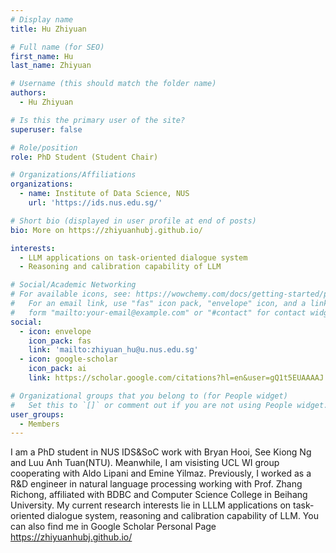 ```yaml
---
# Display name
title: Hu Zhiyuan

# Full name (for SEO)
first_name: Hu
last_name: Zhiyuan

# Username (this should match the folder name)
authors:
  - Hu Zhiyuan

# Is this the primary user of the site?
superuser: false

# Role/position
role: PhD Student (Student Chair)

# Organizations/Affiliations
organizations:
  - name: Institute of Data Science, NUS
    url: 'https://ids.nus.edu.sg/'

# Short bio (displayed in user profile at end of posts)
bio: More on https://zhiyuanhubj.github.io/

interests:
  - LLM applications on task-oriented dialogue system
  - Reasoning and calibration capability of LLM

# Social/Academic Networking
# For available icons, see: https://wowchemy.com/docs/getting-started/page-builder/#icons
#   For an email link, use "fas" icon pack, "envelope" icon, and a link in the
#   form "mailto:your-email@example.com" or "#contact" for contact widget.
social:
  - icon: envelope
    icon_pack: fas
    link: 'mailto:zhiyuan_hu@u.nus.edu.sg'
  - icon: google-scholar
    icon_pack: ai
    link: https://scholar.google.com/citations?hl=en&user=gQ1t5EUAAAAJ

# Organizational groups that you belong to (for People widget)
#   Set this to `[]` or comment out if you are not using People widget.
user_groups:
  - Members
---
```


I am a PhD student in NUS IDS&SoC work with Bryan Hooi, See Kiong Ng and Luu Anh Tuan(NTU). Meanwhile, I am visisting UCL WI group cooperating with Aldo Lipani and Emine Yilmaz. Previously, I worked as a R&D engineer in natural language processing working with Prof. Zhang Richong, affiliated with BDBC and Computer Science College in Beihang University. My current research interests lie in LLLM applications on task-oriented dialogue system, reasoning and calibration capability of LLM. You can also find me in Google Scholar Personal Page https://zhiyuanhubj.github.io/
